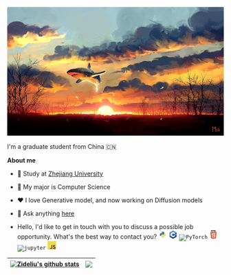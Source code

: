 <img src="img/img.jpg" width="975" height="300">
<br />

I'm a graduate student from China 🇨🇳

**About me**

- 🏫 Study at [Zhejiang University](https://www.zju.edu.cn/)

- 📑 My major is Computer Science

- ❤️ I love Generative model, and now working on Diffusion models

- 💬 Ask anything [here](https://github.com/zideliu/zideliu/issues)
-  Hello, I'd like to get in touch with you to discuss a possible job opportunity. What's the best way to contact you?
<code><img height="20" alt="python" src="https://raw.githubusercontent.com/github/explore/80688e429a7d4ef2fca1e82350fe8e3517d3494d/topics/python/python.png"></code>
<code><img height="20" alt="cpp" src="https://raw.githubusercontent.com/github/explore/180320cffc25f4ed1bbdfd33d4db3a66eeeeb358/topics/cpp/cpp.png"></code>
<code><img height="20" alt="PyTorch" src="https://avatars.githubusercontent.com/u/21003710?s=200&v=4"></code>
<code><img height="20" alt="html" src="https://raw.githubusercontent.com/github/explore/80688e429a7d4ef2fca1e82350fe8e3517d3494d/topics/html/html.png"></code>
<code><img height="20" alt="jupyter" src="https://avatars.githubusercontent.com/u/7388996?s=200&v=4"></code>
<code><img height="20" alt="javascript" src="https://raw.githubusercontent.com/github/explore/80688e429a7d4ef2fca1e82350fe8e3517d3494d/topics/javascript/javascript.png"></code>


| <a href="https://github.com/zideliu"><img align="center" src="https://github-readme-stats-one-bice.vercel.app/api?username=zideliu&show_icons=true&theme=buefy&hide_border=true&count_private=true&include_orgs=true&role=OWNER,COLLABORATOR" alt="Zideliu's github stats" /></a> | <a href="https://github.com/zideliu"><img align="center" src="https://github-readme-stats-one-bice.vercel.app/api/top-langs/?username=zideliu&theme=buefy&hide_border=true&layout=compact&hide=java,CSS&include_orgs=true&role=OWNER,COLLABORATOR" /></a> |
| ------------- | ------------- |

<br />
<br />
